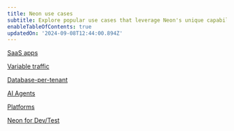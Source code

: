 ```yaml
---
title: Neon use cases
subtitle: Explore popular use cases that leverage Neon's unique capabilities
enableTableOfContents: true
updatedOn: '2024-09-08T12:44:00.894Z'
---
```


<DetailIconCards>

<a href="/docs/use-cases/saas-apps" description="Build faster on Neon with autoscaling, database branching, and the serverless operating model" icon="gui">SaaS apps</a>

<a href="/docs/use-cases/variable-traffic" description="Optimize for performance without over-provisioning with Neon's Autoscaling feature" icon="chart-bar">Variable traffic</a>

<a href="/docs/use-cases/database-per-tenant" description="Learn how you can build database-per-tenant architectures easily and cost-effectively" icon="database">Database-per-tenant</a>

<a href="/docs/use-cases/ai-agents" description="Leverage Neon's instant Postgres database provisioning for AI agent development" icon="openai">AI Agents</a>

<a href="/docs/use-cases/platforms" description="Enable your users to create their own isolated Postgres databases" icon="filter">Platforms</a>

<a href="/docs/use-cases/dev-test" description="Migrate your non-prod environments to Neon to ship faster with with lower costs" icon="import">Neon for Dev/Test</a>

</DetailIconCards>
